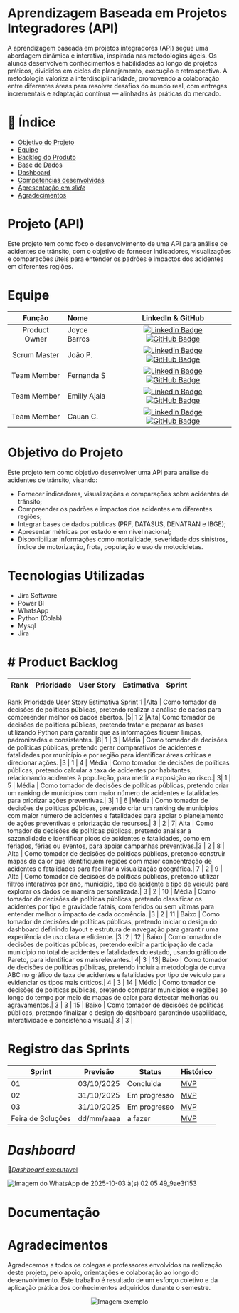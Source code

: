 # Aprendizagem Baseada em Projetos Integradores (API)
A aprendizagem baseada em projetos integradores (API) segue uma abordagem dinâmica e interativa, inspirada nas metodologias ágeis. Os alunos desenvolvem conhecimentos e habilidades ao longo de projetos práticos, divididos em ciclos de planejamento, execução e retrospectiva. A metodologia valoriza a interdisciplinaridade, promovendo a colaboração entre diferentes áreas para resolver desafios do mundo real, com entregas incrementais e adaptação contínua — alinhadas às práticas do mercado.

# :dart: Índice
* [Objetivo do Projeto](#Objetivo)
* [Equipe](#equipe)
* [Backlog do Produto](#Cronograma-das-Sprints)
* [Base de Dados](#Bases-de-Dados)
* [Dashboard](#Dashboard)
* [Competências desenvolvidas](#Documentação)
* [Apresentação em *slide*](#apresentação-em-slide)
* [Agradecimentos](#Agradecimentos) 

# Projeto (API)
Este projeto tem como foco o desenvolvimento de uma API para análise de acidentes de trânsito, com o objetivo de fornecer indicadores, visualizações e comparações úteis para entender os padrões e impactos dos acidentes em diferentes regiões.

   # Equipe
|    Função     | Nome                                  |                                                                                                                                                      LinkedIn & GitHub                                                                                                                                                      |
| :-----------: | :------------------------------------ | :-------------------------------------------------------------------------------------------------------------------------------------------------------------------------------------------------------------------------------------------------------------------------------------------------------------------------: |
| Product Owner |  Joyce Barros       |      [![Linkedin Badge](https://img.shields.io/badge/Linkedin-blue?style=flat-square&logo=Linkedin&logoColor=white)](https://www.linkedin.com/in/joyce-moura-barros-ab0286284?utm_source=share&utm_campaign=share_via&utm_content=profile&utm_medium=android_app) [![GitHub Badge](https://img.shields.io/badge/GitHub-111217?style=flat-square&logo=github&logoColor=white)](https://github.com/JoyceMBP)        |
| Scrum Master  | João P.|       [![Linkedin Badge](https://img.shields.io/badge/Linkedin-blue?style=flat-square&logo=Linkedin&logoColor=white)](https://www.linkedin.com/in/jo%C3%A3o-pedro-vargas-dos-santos-973b44329?utm_source=share&utm_campaign=share_via&utm_content=profile&utm_medium=android_app) [![GitHub Badge](https://img.shields.io/badge/GitHub-111217?style=flat-square&logo=github&logoColor=white)](https://github.com/joao-p-vargas) |
| Team Member   | Fernanda S             |        [![Linkedin Badge](https://img.shields.io/badge/Linkedin-blue?style=flat-square&logo=Linkedin&logoColor=white)](https://www.linkedin.com/in/emilly-ajala-15a34622a?utm_source=share&utm_campaign=share_via&utm_content=profile&utm_medium=ios_app) [![GitHub Badge](https://img.shields.io/badge/GitHub-111217?style=flat-square&logo=github&logoColor=white)](https://github.com/Imyouremi)     |
|  Team Member  | Emilly Ajala                |         [![Linkedin Badge](https://img.shields.io/badge/Linkedin-blue?style=flat-square&logo=Linkedin&logoColor=white)](https://www.linkedin.com/in/alana-ro?utm_source=share&utm_campaign=share_via&utm_content=profile&utm_medium=ios_app) [![GitHub Badge](https://img.shields.io/badge/GitHub-111217?style=flat-square&logo=github&logoColor=white)](https://github.com/Alana-Rodrigues-01)        |
|  Team Member  | Cauan C.                 |   [![Linkedin Badge](https://img.shields.io/badge/Linkedin-blue?style=flat-square&logo=Linkedin&logoColor=white)](https://br.linkedin.com/in/cauan-cesar-214b77251) [![GitHub Badge](https://img.shields.io/badge/GitHub-111217?style=flat-square&logo=github&logoColor=white)](https://github.com/C4U4N) |

# Objetivo do Projeto

Este projeto tem como objetivo desenvolver uma API para análise de acidentes de trânsito, visando:

- Fornecer indicadores, visualizações e comparações sobre acidentes de trânsito;
- Compreender os padrões e impactos dos acidentes em diferentes regiões;
- Integrar bases de dados públicas (PRF, DATASUS, DENATRAN e IBGE);
- Apresentar métricas por estado e em nível nacional;
- Disponibilizar informações como mortalidade, severidade dos sinistros, índice de motorização, frota, população e uso de motocicletas.

# Tecnologias Utilizadas
- Jira Software
- Power BI
- WhatsApp
- Python (Colab)
- Mysql
- Jira

# # Product Backlog
  
| Rank | Prioridade | User Story                                                                                                                                              | Estimativa | Sprint |
|------|------------|---------------------------------------------------------------------------------------------------------------------------------------------------------|------------|--------|
Rank Prioridade User Story Estimativa Sprint
1 |Alta | Como tomador de decisões de políticas públicas, pretendo realizar a análise de dados para compreender melhor os dados abertos. |5| 1 
2 |Alta|  Como tomador de decisões de políticas públicas, pretendo tratar e preparar as bases utilizando Python para garantir que as informações fiquem limpas, padronizadas e consistentes. |8| 1 |
3 | Média | Como tomador de decisões de políticas públicas, pretendo gerar comparativos de acidentes e fatalidades por município e por região para identificar áreas críticas e direcionar ações. |3 | 1 |
4 | Média | Como tomador de decisões de políticas públicas, pretendo calcular a taxa de acidentes por habitantes, relacionando acidentes à população, para medir a exposição ao risco.|  3|  1 |
5 | Média | Como tomador de decisões de políticas públicas, pretendo criar um ranking de municípios com maior número de acidentes e fatalidades para priorizar ações preventivas.| 3| 1 |
6 |Média | Como tomador de decisões de políticas públicas, pretendo criar um ranking de municípios com maior número de acidentes e fatalidades para apoiar o planejamento de ações preventivas e priorização de recursos.| 3 | 2 |
7|  Alta | Como tomador de decisões de políticas públicas, pretendo analisar a sazonalidade e identificar picos de acidentes e fatalidades, como em feriados, férias ou eventos, para apoiar campanhas preventivas.|3 | 2 | 
8 | Alta | Como tomador de decisões de políticas públicas, pretendo construir mapas de calor que identifiquem regiões com maior concentração de acidentes e fatalidades para facilitar a visualização geográfica.| 7 | 2 |
9 | Alta | Como tomador de decisões de políticas públicas, pretendo utilizar filtros interativos por ano, município, tipo de acidente e tipo de veículo para explorar os dados de maneira personalizada.| 3 | 2 |
10 | Média | Como tomador de decisões de políticas públicas, pretendo classificar os acidentes por tipo e gravidade fatais, com feridos ou sem vítimas para entender melhor o impacto de cada ocorrência. |3 | 2 |
11 | Baixo | Como tomador de decisões de políticas públicas, pretendo iniciar o design do dashboard definindo layout e estrutura de navegação para garantir uma experiência de uso clara e eficiente. |3 |2 |
12 | Baixo | Como tomador de decisões de políticas públicas, pretendo exibir a participação de cada município no total de acidentes e fatalidades do estado, usando gráfico de Pareto, para identificar os maisrelevantes.| 4| 3 | 
13| Baixo | Como tomador de decisões de políticas públicas, pretendo incluir a metodologia de curva ABC no gráfico de taxa de acidentes e fatalidades por tipo de veículo para evidenciar os tipos mais críticos.| 4 | 3 |
14 | Médio | Como tomador de decisões de políticas públicas, pretendo comparar municípios e regiões ao longo do tempo por meio de mapas de calor para detectar melhorias ou agravamentos.| 3 | 3 |
15 | Baixo | Como tomador de decisões de políticas públicas, pretendo finalizar o design do dashboard garantindo usabilidade, interatividade e consistência visual.| 3 | 3 |


# Registro das Sprints

| Sprint            | Previsão   | Status   | Histórico |
|-------------------|------------|----------|-----------|
| 01                | 03/10/2025 | Concluida | [MVP](MVP/sp1.md)  |
| 02                | 31/10/2025 | Em progresso  | [MVP](MVP/sp2.md)  |
| 03                | 31/10/2025 | Em progresso  | [MVP](MVP/sp2.md)  |
| Feira de Soluções               | dd/mm/aaaa | a fazer  | [MVP](MVP/sp3.md)  |


# *Dashboard*

📂[*Dashboard* executavel](https://app.powerbi.com/view?r=eyJrIjoiNDc3M2VkYTItZDI4MC00ZjBkLWFjMGUtYTM0YzkzNmU2MjQxIiwidCI6ImNmNzJlMmJkLTdhMmItNDc4My1iZGViLTM5ZDU3YjA3Zjc2ZiIsImMiOjR9)


![Imagem do WhatsApp de 2025-10-03 à(s) 02 05 49_9ae3f153](https://github.com/user-attachments/assets/1ba0059a-d496-43f9-9e68-1699a34f5ba5)


# Documentação 

# Agradecimentos 

Agradecemos a todos os colegas e professores envolvidos na realização deste projeto, pelo apoio, orientações e colaboração ao longo do desenvolvimento. Este trabalho é resultado de um esforço coletivo e da aplicação prática dos conhecimentos adquiridos durante o semestre.
  

<p align="center">
  <img src="https://github.com/user-attachments/assets/b50cfb6f-79b2-490e-b4bb-d29228ccdbbe" alt="Imagem exemplo">
</p>
